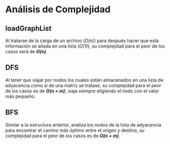 # Análisis de Complejidad

## loadGraphList

Al tratarse de la carga de un archivo (*O(n)*) para después hacer que esta información se añada en una lista (*O(1)*), su complejidad para el peor de los casos será de ***O(n)***.   

## DFS

Al tener que viajar por nodos los cuales están almacenados en una lista de adyacencia como si de una matriz se tratase, su complejidad para el peor de los casos es de ***O(n + m)***; viaja siempre eligiendo el nodo con el valor más pequeño.

## BFS

Similar a la estructura anterior, analiza los nodos de la lista de adyacencia para encontrar el camino más óptimo entre el origen y destino, su complejidad para el peor de los casos es de ***O(n + m)***.
